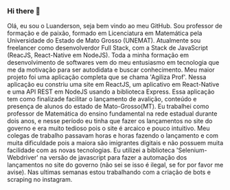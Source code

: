 ### Hi there 👋

<!--
**lu-anderson/lu-anderson** is a ✨ _special_ ✨ repository because its `README.md` (this file) appears on your GitHub profile.


- 🔭 I’m currently working on ...
- 🌱 I’m currently learning ...
- 👯 I’m looking to collaborate on ...
- 🤔 I’m looking for help with ...
- 💬 Ask me about ...
- 📫 How to reach me: ...
- 😄 Pronouns: ...
- ⚡ Fun fact: ...
-->

Olá, eu sou o Luanderson, seja bem vindo ao meu GitHub. Sou professor de formação e de paixão, formado em Licenciatura em Matemática pela Universidade do Estado de Mato Grosso (UNEMAT). Atualmente sou freelancer como desenvolverdor Full Stack, com a Stack de JavaScript (ReacJS, React-Native em NodeJS). Toda a minha formação em desenvolvimento de softwares vem do meu entusiasmo em tecnologia que me da motivação para ser autodidata e buscar conhecimento. Meu maior projeto foi uma aplicação completa que se chama 'Agiliza Prof'. Nessa aplicação eu constriu uma site em ReactJS, um aplicativo em React-Native e uma API REST em NodeJS usando a biblioteca Express. Essa aplicação tem como finalizade facilitar o lançamento de avalição, conteúdo e presença de alunos do estado de Mato-Grosso(MT). Eu trabalhei como professor de Matemática do ensino fundamental na rede estadual durante dois anos, e nesse período eu tinha que fazer os lançamentos no site do governo e era muito tedioso pois o site é arcaico e pouco intuitivo. Meu colegas de trabalho passavam horas e horas fazendo o lançamento e com muita dificuldade pois a maiora são imigrantes digitais e não possuem muita facilidade com as novas tecnologias. Eu utilizei a biblioteca 'Selenium-Webdriver' na versão de javascript para fazer a automação dos lançamentos no site do governo (não sei se isso é ilegal, se for por favor me avise).
Nas ultimas semanas estou trabalhando com a criação de bots e scraping no instagram.
